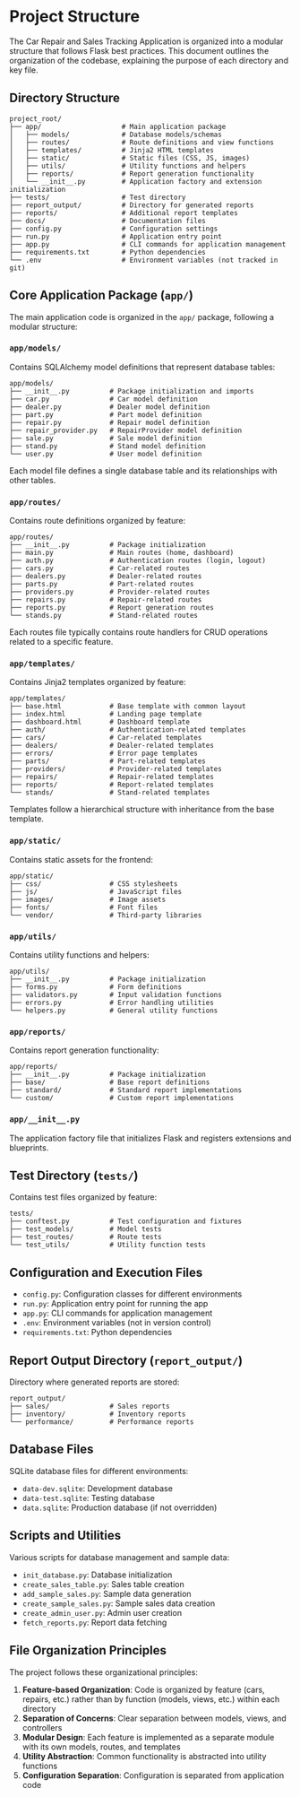 # Project Structure

The Car Repair and Sales Tracking Application is organized into a modular structure that follows Flask best practices. This document outlines the organization of the codebase, explaining the purpose of each directory and key file.

## Directory Structure

```
project_root/
├── app/                    # Main application package
│   ├── models/             # Database models/schemas
│   ├── routes/             # Route definitions and view functions
│   ├── templates/          # Jinja2 HTML templates
│   ├── static/             # Static files (CSS, JS, images)
│   ├── utils/              # Utility functions and helpers
│   ├── reports/            # Report generation functionality
│   └── __init__.py         # Application factory and extension initialization
├── tests/                  # Test directory
├── report_output/          # Directory for generated reports
├── reports/                # Additional report templates
├── docs/                   # Documentation files
├── config.py               # Configuration settings
├── run.py                  # Application entry point
├── app.py                  # CLI commands for application management
├── requirements.txt        # Python dependencies
└── .env                    # Environment variables (not tracked in git)
```

## Core Application Package (`app/`)

The main application code is organized in the `app/` package, following a modular structure:

### `app/models/`

Contains SQLAlchemy model definitions that represent database tables:

```
app/models/
├── __init__.py          # Package initialization and imports
├── car.py               # Car model definition
├── dealer.py            # Dealer model definition
├── part.py              # Part model definition
├── repair.py            # Repair model definition
├── repair_provider.py   # RepairProvider model definition
├── sale.py              # Sale model definition
├── stand.py             # Stand model definition
└── user.py              # User model definition
```

Each model file defines a single database table and its relationships with other tables.

### `app/routes/`

Contains route definitions organized by feature:

```
app/routes/
├── __init__.py          # Package initialization
├── main.py              # Main routes (home, dashboard)
├── auth.py              # Authentication routes (login, logout)
├── cars.py              # Car-related routes
├── dealers.py           # Dealer-related routes
├── parts.py             # Part-related routes
├── providers.py         # Provider-related routes
├── repairs.py           # Repair-related routes
├── reports.py           # Report generation routes
└── stands.py            # Stand-related routes
```

Each routes file typically contains route handlers for CRUD operations related to a specific feature.

### `app/templates/`

Contains Jinja2 templates organized by feature:

```
app/templates/
├── base.html            # Base template with common layout
├── index.html           # Landing page template
├── dashboard.html       # Dashboard template
├── auth/                # Authentication-related templates
├── cars/                # Car-related templates
├── dealers/             # Dealer-related templates
├── errors/              # Error page templates
├── parts/               # Part-related templates
├── providers/           # Provider-related templates
├── repairs/             # Repair-related templates
├── reports/             # Report-related templates
└── stands/              # Stand-related templates
```

Templates follow a hierarchical structure with inheritance from the base template.

### `app/static/`

Contains static assets for the frontend:

```
app/static/
├── css/                 # CSS stylesheets
├── js/                  # JavaScript files
├── images/              # Image assets
├── fonts/               # Font files
└── vendor/              # Third-party libraries
```

### `app/utils/`

Contains utility functions and helpers:

```
app/utils/
├── __init__.py          # Package initialization
├── forms.py             # Form definitions
├── validators.py        # Input validation functions
├── errors.py            # Error handling utilities
└── helpers.py           # General utility functions
```

### `app/reports/`

Contains report generation functionality:

```
app/reports/
├── __init__.py          # Package initialization
├── base/                # Base report definitions
├── standard/            # Standard report implementations
└── custom/              # Custom report implementations
```

### `app/__init__.py`

The application factory file that initializes Flask and registers extensions and blueprints.

## Test Directory (`tests/`)

Contains test files organized by feature:

```
tests/
├── conftest.py          # Test configuration and fixtures
├── test_models/         # Model tests
├── test_routes/         # Route tests
└── test_utils/          # Utility function tests
```

## Configuration and Execution Files

- `config.py`: Configuration classes for different environments
- `run.py`: Application entry point for running the app
- `app.py`: CLI commands for application management
- `.env`: Environment variables (not in version control)
- `requirements.txt`: Python dependencies

## Report Output Directory (`report_output/`)

Directory where generated reports are stored:

```
report_output/
├── sales/               # Sales reports
├── inventory/           # Inventory reports
└── performance/         # Performance reports
```

## Database Files

SQLite database files for different environments:

- `data-dev.sqlite`: Development database
- `data-test.sqlite`: Testing database
- `data.sqlite`: Production database (if not overridden)

## Scripts and Utilities

Various scripts for database management and sample data:

- `init_database.py`: Database initialization
- `create_sales_table.py`: Sales table creation
- `add_sample_sales.py`: Sample data generation
- `create_sample_sales.py`: Sample sales data creation
- `create_admin_user.py`: Admin user creation
- `fetch_reports.py`: Report data fetching

## File Organization Principles

The project follows these organizational principles:

1. **Feature-based Organization**: Code is organized by feature (cars, repairs, etc.) rather than by function (models, views, etc.) within each directory
2. **Separation of Concerns**: Clear separation between models, views, and controllers
3. **Modular Design**: Each feature is implemented as a separate module with its own models, routes, and templates
4. **Utility Abstraction**: Common functionality is abstracted into utility functions
5. **Configuration Separation**: Configuration is separated from application code 